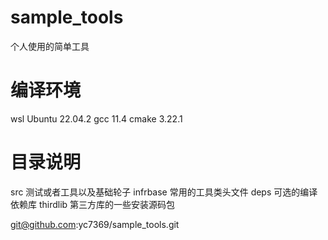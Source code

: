 # sample_tools
个人使用的简单工具

# 编译环境
wsl Ubuntu 22.04.2
gcc 11.4
cmake 3.22.1

# 目录说明
src 测试或者工具以及基础轮子
infrbase 常用的工具类头文件
deps 可选的编译依赖库
thirdlib 第三方库的一些安装源码包

git@github.com:yc7369/sample_tools.git